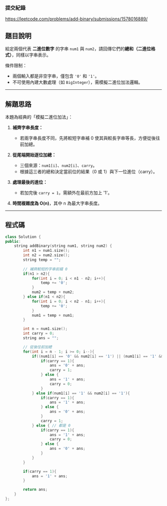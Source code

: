 ### 提交紀錄  
https://leetcode.com/problems/add-binary/submissions/1578016889/

## 題目說明  

給定兩個代表 **二進位數字** 的字串 `num1` 與 `num2`，請回傳它們的**總和（二進位格式）**，同樣以字串表示。

條件限制：
- 兩個輸入都是非空字串，僅包含 `'0'` 和 `'1'`。
- 不可使用內建大數處理（如 `BigInteger`），需模擬二進位加法邏輯。

---

## 解題思路  

本題為經典的「模擬二進位加法」：

1. **補齊字串長度：**  
   - 若兩字串長度不同，先將較短字串補 0 使其與較長字串等長，方便從後往前加總。

2. **從尾端開始逐位加總：**  
   - 三個來源：`num1[i]`、`num2[i]`、`carry`。
   - 根據這三者的總和決定當前位的結果（0 或 1）與下一位進位（carry）。

3. **處理最後的進位：**  
   - 若加完後 `carry = 1`，需額外在最前方加上 '1'。

4. **時間複雜度為 O(n)**，其中 n 為最大字串長度。

---

## 程式碼  

```cpp
class Solution {
public:
    string addBinary(string num1, string num2) {
        int n1 = num1.size();
        int n2 = num2.size();
        string temp = "";
        
        // 補齊較短的字串前綴 0
        if(n1 > n2){
            for(int i = 0; i < n1 - n2; i++){
                temp += '0';
            }
            num2 = temp + num2;
        } else if(n1 < n2){
            for(int i = 0; i < n2 - n1; i++){
                temp += '0';
            }
            num1 = temp + num1;
        }

        int n = num1.size();
        int carry = 0;
        string ans = "";

        // 從後往前加總
        for(int i = n - 1; i >= 0; i--){
            if((num1[i] == '0' && num2[i] == '1') || (num1[i] == '1' && num2[i] == '0')){
                if(carry == 1){
                    ans = '0' + ans;
                    carry = 1;
                } else {
                    ans = '1' + ans;
                    carry = 0;
                }
            } else if(num1[i] == '1' && num2[i] == '1'){
                if(carry == 1){
                    ans = '1' + ans;
                } else {
                    ans = '0' + ans;
                }
                carry = 1;
            } else { // 都是 0
                if(carry == 1){
                    ans = '1' + ans;
                    carry = 0;
                } else {
                    ans = '0' + ans;
                }
            }
        }

        if(carry == 1){
            ans = '1' + ans;
        }

        return ans;
    }
};
